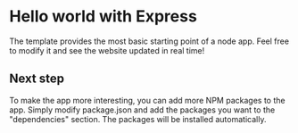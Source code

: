 # Hello world with Express

The template provides the most basic starting point of a node app.
Feel free to modify it and see the website updated in real time!

## Next step

To make the app more interesting, you can add more NPM packages to the app.
Simply modify package.json and add the packages you want to the "dependencies"
section. The packages will be installed automatically.
